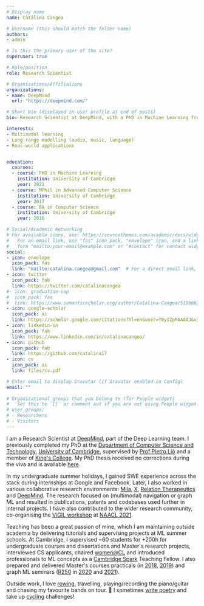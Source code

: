 ```yaml
---
# Display name
name: Cătălina Cangea

# Username (this should match the folder name)
authors:
- admin

# Is this the primary user of the site?
superuser: true

# Role/position
role: Research Scientist

# Organizations/Affiliations
organizations:
- name: DeepMind
  url: "https://deepmind.com/"

# Short bio (displayed in user profile at end of posts)
bio: Research Scientist at DeepMind, with a PhD in Machine Learning from the University of Cambridge. Interested in multimodal learning, long-range modelling (language, audio, music) and applying these methods to real-world scenarios.

interests:
- Multimodal learning
- Long-range modelling (audio, music, language)
- Real-world applications


education:
  courses:
  - course: PhD in Machine Learning
    institution: University of Cambridge
    year: 2021
  - course: MPhil in Advanced Computer Science
    institution: University of Cambridge
    year: 2017
  - course: BA in Computer Science
    institution: University of Cambridge
    year: 2016

# Social/Academic Networking
# For available icons, see: https://sourcethemes.com/academic/docs/widgets/#icons
#   For an email link, use "fas" icon pack, "envelope" icon, and a link in the
#   form "mailto:your-email@example.com" or "#contact" for contact widget.
social:
- icon: envelope
  icon_pack: fas
  link: "mailto:catalina.cangea@gmail.com"  # For a direct email link, use "mailto:test@example.org".
- icon: twitter
  icon_pack: fab
  link: https://twitter.com/catalinacangea
#- icon: graduation-cap
#  icon_pack: fas
#  link: https://www.semanticscholar.org/author/Catalina-Cangea/51906624?sort=total-citations
- icon: google-scholar
  icon_pack: ai
  link: https://scholar.google.com/citations?hl=en&user=Y0yIZpMAAAAJ&view_op=list_works&sortby=pubdate
- icon: linkedin-in
  icon_pack: fab
  link: https://www.linkedin.com/in/catalinacangea/
- icon: github
  icon_pack: fab
  link: https://github.com/catalina17
- icon: cv
  icon_pack: ai
  link: files/cv.pdf

# Enter email to display Gravatar (if Gravatar enabled in Config)
email: ""
  
# Organizational groups that you belong to (for People widget)
#   Set this to `[]` or comment out if you are not using People widget.  
# user_groups:
# - Researchers
# - Visitors
---
```


I am a Research Scientist at [DeepMind](http://deepmind.com), part of the Deep Learning team. I previously completed my PhD at the [Department of Computer Science and Technology](https://www.cst.cam.ac.uk), [University of Cambridge](https://www.cam.ac.uk), supervised by [Prof Pietro Liò](https://www.cl.cam.ac.uk/~pl219/) and a member of [King's College](https://www.kings.cam.ac.uk). My PhD thesis received no corrections during the viva and is available [here](https://doi.org/10.17863/CAM.72490).

In my undergraduate summer holidays, I gained SWE experience across the stack during internships at Google and Facebook. Later, I also worked in various collaborative research environments: [Mila](http://mila.quebec), [X](http://x.company), [Relation Therapeutics](https://www.relationrx.com/) and [DeepMind](http://deepmind.com). The research focused on (multimodal) navigation or graph ML and resulted in publications, patents and codebases used further in internal projects. I have also contributed to the wider research community, co-organising the [ViGIL workshop](https://vigilworkshop.github.io/) at [NAACL 2021](https://2021.naacl.org/).

Teaching has been a great passion of mine, which I am maintaining outside academia by delivering tutorials and supervising projects at ML summer schools. At Cambridge, I supervised ~60 students for +200h for undergraduate courses and dissertations and Master's research projects, interviewed CS applicants, chaired [women@CL](https://www.cst.cam.ac.uk/women) and introduced professionals to ML concepts as a [Cambridge Spark](https://cambridgespark.com/) Teaching Fellow. I also prepared and delivered Master's courses practicals (in [2018](https://www.cl.cam.ac.uk/teaching/1718/L42/), [2019](https://www.cl.cam.ac.uk/teaching/1819/L42/)) and graph ML seminars ([R250](https://www.cl.cam.ac.uk/teaching/2021/R250/) in [2020](https://catalinacangea.netlify.app/talk/r250_jan20/) and [2021](https://catalinacangea.netlify.app/talk/r250_feb21/)).

Outside work, I love [rowing](https://uk.virginmoneygiving.com/fundraiser-display/showROFundraiserPage?userUrl=KingsW1&isTeam=true), travelling, playing/recording the piano/guitar and chasing my favourite bands on tour. 🎼 I sometimes [write poetry](https://www.deviantart.com/slowfretboarddancer/gallery/all) and take up [cycling](https://ridefortomorrow.redcross.org.uk/fundraising/ccs-410k-for-british-red-cross) challenges!
